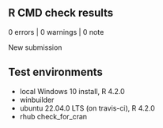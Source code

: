 ## R CMD check results

0 errors | 0 warnings | 0 note

New submission

## Test environments
* local Windows 10 install, R 4.2.0
* winbuilder
* ubuntu 22.04.0 LTS (on travis-ci), R 4.2.0
* rhub check_for_cran

